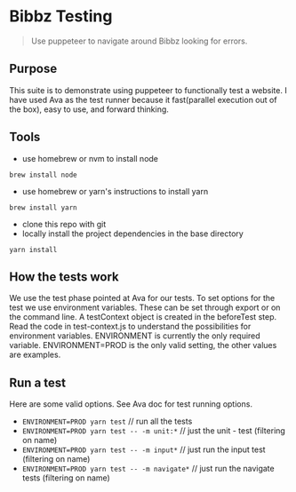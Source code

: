 # Bibbz Testing
> Use puppeteer to navigate around Bibbz looking for errors.

## Purpose
This suite is to demonstrate using puppeteer to functionally test a website.  I have used Ava as the test runner because it fast(parallel execution out of the box), easy to use, and forward thinking.

## Tools
- use homebrew or nvm to install node 
```
brew install node
```
- use homebrew or yarn's instructions to install yarn 
```
brew install yarn
```
- clone this repo with git
- locally install the project dependencies in the base directory 
```
yarn install
```
## How the tests work
We use the test phase pointed at Ava for our tests.  To set options for the test we use environment variables.  These can be set through export or on the command line. A testContext object is created in the beforeTest step.  Read the code in test-context.js to understand the possibilities for environment variables. ENVIRONMENT is currently the only required variable.  ENVIRONMENT=PROD is the only valid setting, the other values are examples.

## Run a test
Here are some valid options.  See Ava doc for test running options.
- `ENVIRONMENT=PROD yarn test`  // run all the tests
- `ENVIRONMENT=PROD yarn test -- -m unit:*` // just the unit - test (filtering on name)
- `ENVIRONMENT=PROD yarn test -- -m input*` // just run the input test (filtering on name)
- `ENVIRONMENT=PROD yarn test -- -m navigate*` // just run the navigate tests (filtering on name)